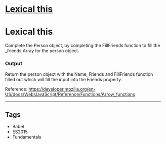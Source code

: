 # [Lexical this](https://www.codewars.com/kata/55a13556ca4a6d0ab4000003)

<h1>Lexical this</h1>
Complete the Person object, by completing the FillFriends function to fill the _friends Array for the person object.

<h3>Output</h3>
Return the person object with the Name, Friends and FillFriends function filled out which will fill the input into the Friends property.

Reference: https://developer.mozilla.org/en-US/docs/Web/JavaScript/Reference/Functions/Arrow_functions

---

## Tags

- Babel
- ES2015
- Fundamentals
